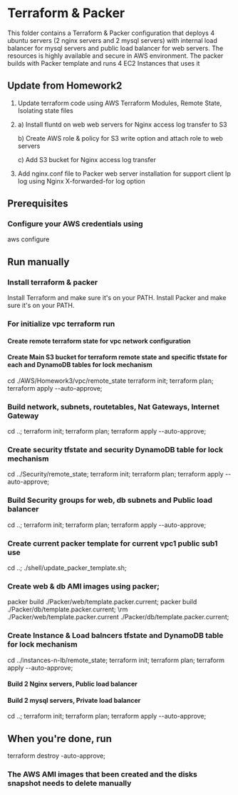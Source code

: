 # Terraform & Packer
This folder contains a Terraform & Packer configuration that deploys 4 ubuntu servers (2 nginx servers and 2 mysql servers) with internal load balancer for mysql servers and public load balancer for web servers.
The resources is highly available and secure in AWS environment. The packer builds with Packer template and runs 4 EC2 Instances that uses it 

## Update from Homework2
1) Update terraform code using AWS Terraform Modules, Remote State, Isolating state files
2) a) Install fluntd on web web servers for Nginx access log transfer to S3

   b) Create AWS role & policy for S3 write option and attach role to web servers

   c) Add S3 bucket for Nginx access log transfer
3) Add nginx.conf file to Packer web server installation for support client Ip log using Nginx X-forwarded-for log option

## Prerequisites
  ### Configure your AWS credentials using
  aws configure

## Run manually
  ### Install terraform & packer
  Install Terraform and make sure it's on your PATH.
  Install Packer and make sure it's on your PATH.

  ### For initialize vpc terraform run
  #### Create remote terraform state for vpc network configuration
  ####  Create Main S3 bucket for terraform remote state and specific tfstate for each and DynamoDB tables for lock mechanism
  cd ./AWS/Homework3/vpc/remote_state
  terraform init;
  terraform plan;
  terraform apply --auto-approve;
  
  ### Build network, subnets, routetables, Nat Gateways, Internet Gateway
  cd ..;
  terraform init;
  terraform plan;
  terraform apply --auto-approve;

  ### Create security tfstate and security DynamoDB table for lock mechanism
  cd ../Security/remote_state;
  terraform init;
  terraform plan;
  terraform apply --auto-approve;

  ### Build Security groups for web, db subnets and Public load balancer
  cd ..;
  terraform init;
  terraform plan;
  terraform apply --auto-approve;

  ### Create current packer template for current vpc1 public sub1 use
  cd ..;
  ./shell/update_packer_template.sh;
  ### Create web & db AMI images using packer;
  packer build ./Packer/web/template.packer.current;
  packer build ./Packer/db/template.packer.current;
  \rm ./Packer/web/template.packer.current ./Packer/db/template.packer.current;

  ### Create Instance & Load balncers tfstate and DynamoDB table for lock mechanism
  cd ../instances-n-lb/remote_state;
  terraform init;
  terraform plan;
  terraform apply --auto-approve;
  
  #### Build 2 Nginx servers, Public load balancer
  #### Build 2 mysql servers, Private load balancer
  cd ..;
  terraform init;
  terraform plan;
  terraform apply --auto-approve;
  

## When you're done, run
terraform destroy -auto-approve;
### The AWS AMI images that been created and the disks snapshot needs to delete manually
